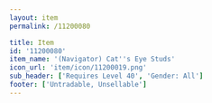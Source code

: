 ```yaml
---
layout: item
permalink: /11200080

title: Item
id: '11200080'
item_name: '(Navigator) Cat''s Eye Studs'
icon_url: 'item/icon/11200019.png'
sub_header: ['Requires Level 40', 'Gender: All']
footer: ['Untradable, Unsellable']
---
```


